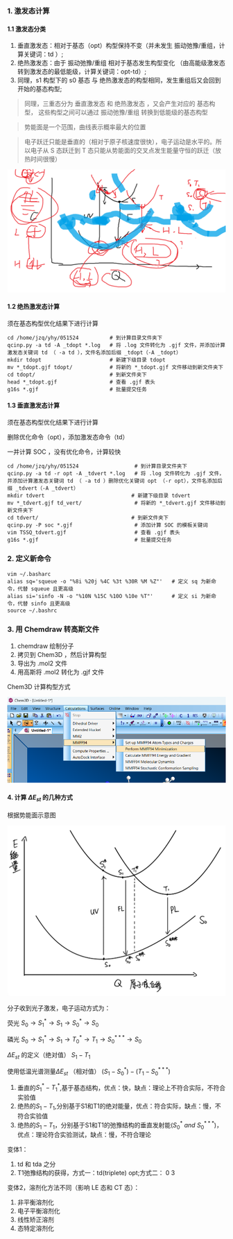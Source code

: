 ### 1. 激发态计算 
#### 1.1 激发态分类

1. 垂直激发态：相对于基态（opt）构型保持不变（并未发生 振动弛豫/重组，计算关键词：td ）;
2. 绝热激发态：由于 振动弛豫/重组 相对于基态发生构型变化 （由高能级激发态转到激发态的最低能级，计算关键词：opt-td）;
3. 同理，s1 构型下的 s0 基态 与 绝热激发态的构型相同，发生重组后又会回到开始的基态构型;
> 同理，三重态分为 垂直激发态 和 绝热激发态 ，又会产生对应的 基态构型，
> 这些构型之间可以通过 振动弛豫/重组 转换到低能级的基态构型 

> 势能面是一个范围，曲线表示概率最大的位置

> 电子跃迁只能是垂直的（相对于原子核速度很快），电子运动是水平的。所以电子从 S 态跃迁到 T 态只能从势能面的交叉点发生能量守恒的跃迁（放热时间很慢）

![输入图片说明](img/%E5%8A%BF%E8%83%BD%E9%9D%A2.png)

#### 1.2 绝热激发态计算

须在基态构型优化结果下进行计算

```
cd /home/jzq/yhy/051524          # 到计算目录文件夹下
qcinp.py -a td -A _tdopt *.log   # 将 .log 文件转化为 .gjf 文件，并添加计算激发态关键词 td （ -a td ），文件名添加后缀 _tdopt（-A _tdopt）
mkdir tdopt                      # 新建下级目录 tdopt
mv *_tdopt.gjf tdopt/            # 将新的 *_tdopt.gjf 文件移动到新文件夹下
cd tdopt/                        # 到新文件夹下
head *_tdopt.gjf                 # 查看 .gjf 表头
g16s *.gjf                       # 批量提交任务
```
#### 1.3 垂直激发态计算

须在基态构型优化结果下进行计算

删除优化命令（opt），添加激发态命令（td）

一并计算 SOC ，没有优化命令，计算较快

```
cd /home/jzq/yhy/051524                  # 到计算目录文件夹下
qcinp.py -a td -r opt -A _tdvert *.log   # 将 .log 文件转化为 .gjf 文件，并添加计算激发态关键词 td （ -a td ）删除优化关键词 opt （-r opt），文件名添加后缀 _tdvert（-A _tdvert）
mkdir tdvert                            # 新建下级目录 tdvert
mv *_tdvert.gjf td_vert/                 # 将新的 *_tdvert.gjf 文件移动到新文件夹下
cd tdvert/                              # 到新文件夹下         
qcinp.py -P soc *.gjf                    # 添加计算 SOC 的模板关键词
vim TSSQ_tdvert.gjf                      # 查看 .gjf 表头
g16s *.gjf                               # 批量提交任务
```

### 2. 定义新命令

```
vim ~/.basharc
alias sq='squeue -o "%8i %20j %4C %3t %30R %M %Z"'   # 定义 sq 为新命令，代替 squeue 且更高级
alias si='sinfo -N -o "%10N %15C %10O %10e %T"'      # 定义 si 为新命令，代替 sinfo 且更高级
source ~/.bashrc
```
### 3. 用 Chemdraw 转高斯文件

1. chemdraw 绘制分子
2. 拷贝到 Chem3D ，然后计算构型
3. 导出为 .mol2 文件
4. 用高斯将 .mol2 转化为 .gjf 文件

Chem3D 计算构型方式

![输入图片说明](img/123.png)

#### 4. 计算 $ΔE_{st}$ 的几种方式

根据势能面示意图

![输入图片说明](img/1233333333.jpg)

分子收到光子激发，电子运动方式为：

荧光 $S_0 \to S_1^* \to S_1 \to S_0^* \to S_0$

磷光 $S_0 \to S_1^* \to S_1 \to T_0^* \to T_1 \to S_0^{***} \to S_0$

$ΔE_{st}$ 的定义（绝对值）  $S_1- T_1$

使用低温光谱测量$ΔE_{st}$ （相对值） $(S_1-S_0^*)-(T_1-S_0^{***})$

1. 垂直的$S_1^* - T_1^*$,基于基态结构，优点：快，缺点：理论上不符合实际，不符合实验值
2. 绝热的$S_1-T_1$,分别基于S1和T1的绝对能量，优点：符合实际，缺点：慢，不符合实验值
3. 绝热的$S_1-T_1$，分别基于S1和T1的弛豫结构的垂直发射能($S_0^*\ and\ S_0^{***}$)，优点：理论符合实验测试，缺点：慢，不符合理论

变体1：
1. td 和 tda 之分
2. T1弛豫结构的获得，方式一：td(triplete) opt;方式二： 0 3

变体2，溶剂化方法不同（影响 LE 态和 CT 态）：
1. 非平衡溶剂化
2. 电子平衡溶剂化
3. 线性矫正溶剂
4. 态特定溶剂化








